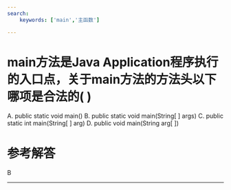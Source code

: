 ```yaml
---
search:
    keywords: ['main','主函数']

---
```



# main方法是Java Application程序执行的入口点，关于main方法的方法头以下哪项是合法的( )

A. public static void main()
B. public static void main(String[ ] args)
C. public static int main(String[ ] arg)
D. public void main(String arg[ ])

# 参考解答

B

---